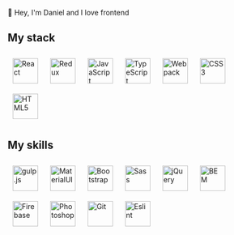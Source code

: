 👋 Hey, I'm Daniel and I love frontend

<h2>My stack</h2>
<div align="left">  
  <img
    src="https://profilinator.rishav.dev/skills-assets/react-original-wordmark.svg"
    alt="React"
    style="margin:10px; height:50px; width:50px; object-fit:contain;"
  />  
  <img
    src="https://profilinator.rishav.dev/skills-assets/redux-original.svg"
    alt="Redux"
    style="margin:10px; height:50px; width:50px; object-fit:contain;"
  />  
  <img
    src="https://profilinator.rishav.dev/skills-assets/javascript-original.svg"
    alt="JavaScript"
    style="margin:10px; height:50px; width:50px; object-fit:contain;"
  />  
  <img
    src="https://profilinator.rishav.dev/skills-assets/typescript-original.svg"
    alt="TypeScript"
    style="margin:10px; height:50px; width:50px; object-fit:contain;"
  />  
  <img
    src="https://profilinator.rishav.dev/skills-assets/webpack-original.svg"
    alt="Webpack"
    style="margin:10px; height:50px; width:50px; object-fit:contain;"
  />  
  <img
    src="https://profilinator.rishav.dev/skills-assets/css3-original-wordmark.svg"
    alt="CSS3"
    style="margin:10px; height:50px; width:50px; object-fit:contain;"
  />  
  <img
    src="https://profilinator.rishav.dev/skills-assets/html5-original-wordmark.svg"
    alt="HTML5"
    style="margin:10px; height:50px; width:50px; object-fit:contain;"
  />  
</div>

<h2>My skills</h2>
<div align="left">  
  <img
    src="https://profilinator.rishav.dev/skills-assets/gulp-plain.svg"
    alt="gulp.js"
    style="margin:10px; height:50px; width:50px; object-fit:contain;"
  />  
  <img
    src="https://seeklogo.com/images/M/material-ui-logo-5BDCB9BA8F-seeklogo.com.png"
    alt="MaterialUI"
    style="margin:10px; height:50px; width:50px; object-fit:contain;"
  />  
  <img
    src="https://profilinator.rishav.dev/skills-assets/bootstrap-plain.svg"
    alt="Bootstrap"
    style="margin:10px; height:50px; width:50px; object-fit:contain;"
  />  
  <img
    src="https://profilinator.rishav.dev/skills-assets/sass-original.svg"
    alt="Sass"
    style="margin:10px; height:50px; width:50px; object-fit:contain;"
  />  
  <img
    src="https://profilinator.rishav.dev/skills-assets/jquery.png"
    alt="jQuery"
    style="margin:10px; height:50px; width:50px; object-fit:contain;"
  />  
  <img
    src="https://profilinator.rishav.dev/skills-assets/bem.svg"
    alt="BEM"
    style="margin:10px; height:50px; width:50px; object-fit:contain;"
  />  
  <img
    src="https://profilinator.rishav.dev/skills-assets/firebase.png"
    alt="Firebase"
    style="margin:10px; height:50px; width:50px; object-fit:contain;"
  />  
  <img
    src="https://profilinator.rishav.dev/skills-assets/photoshop-plain.svg"
    alt="Photoshop"
    style="margin:10px; height:50px; width:50px; object-fit:contain;"
  />  
  <img
    src="https://profilinator.rishav.dev/skills-assets/git-scm-icon.svg"
    alt="Git"
    style="margin:10px; height:50px; width:50px; object-fit:contain;"
  />  
  <img
    src="https://d33wubrfki0l68.cloudfront.net/204482ca413433c80cd14fe369e2181dd97a2a40/092e2/assets/img/logo.svg"
    alt="Eslint"
    style="margin:10px; height:50px; width:50px; object-fit:contain;"
  />
</div>
